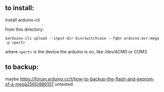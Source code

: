 ## to install:

install arduino-cli

from this directory:

`$arduino-cli upload --input-dir bin/switchcase --fqbn arduino:avr:mega -p <port>`

where `<port>` is the device the arduino is on, like /dev/ACM0 or COM3

## to backup:

maybe https://forum.arduino.cc/t/how-to-backup-the-flash-and-eeprom-of-a-mega2560/886107
untested.
